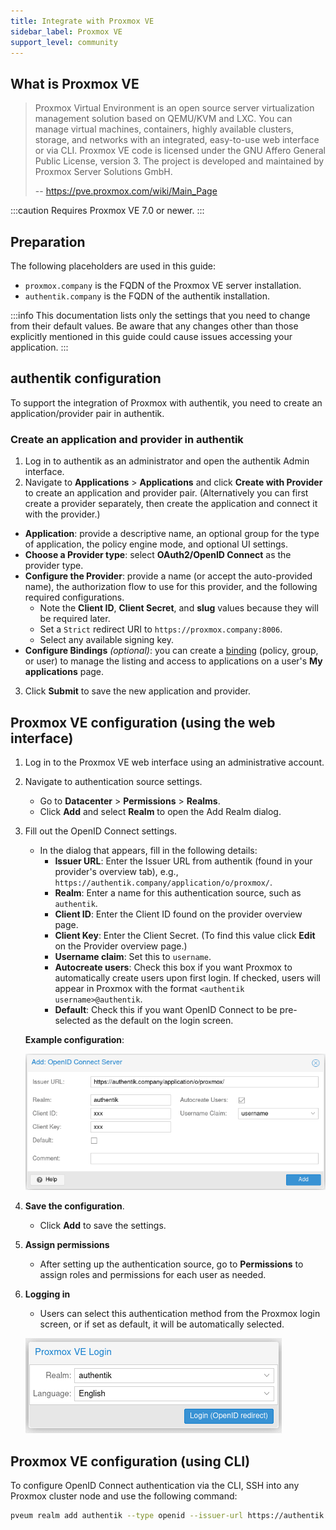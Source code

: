 ```yaml
---
title: Integrate with Proxmox VE
sidebar_label: Proxmox VE
support_level: community
---
```


## What is Proxmox VE

> Proxmox Virtual Environment is an open source server virtualization management solution based on QEMU/KVM and LXC. You can manage virtual machines, containers, highly available clusters, storage, and networks with an integrated, easy-to-use web interface or via CLI. Proxmox VE code is licensed under the GNU Affero General Public License, version 3. The project is developed and maintained by Proxmox Server Solutions GmbH.
>
> -- https://pve.proxmox.com/wiki/Main_Page

:::caution
Requires Proxmox VE 7.0 or newer.
:::

## Preparation

The following placeholders are used in this guide:

- `proxmox.company` is the FQDN of the Proxmox VE server installation.
- `authentik.company` is the FQDN of the authentik installation.

:::info
This documentation lists only the settings that you need to change from their default values. Be aware that any changes other than those explicitly mentioned in this guide could cause issues accessing your application.
:::

## authentik configuration

To support the integration of Proxmox with authentik, you need to create an application/provider pair in authentik.

### Create an application and provider in authentik

1. Log in to authentik as an administrator and open the authentik Admin interface.
2. Navigate to **Applications** > **Applications** and click **Create with Provider** to create an application and provider pair. (Alternatively you can first create a provider separately, then create the application and connect it with the provider.)

- **Application**: provide a descriptive name, an optional group for the type of application, the policy engine mode, and optional UI settings.
- **Choose a Provider type**: select **OAuth2/OpenID Connect** as the provider type.
- **Configure the Provider**: provide a name (or accept the auto-provided name), the authorization flow to use for this provider, and the following required configurations.
    - Note the **Client ID**, **Client Secret**, and **slug** values because they will be required later.
    - Set a `Strict` redirect URI to `https://proxmox.company:8006`.
    - Select any available signing key.
- **Configure Bindings** _(optional)_: you can create a [binding](/docs/add-secure-apps/flows-stages/bindings/) (policy, group, or user) to manage the listing and access to applications on a user's **My applications** page.

3. Click **Submit** to save the new application and provider.

## Proxmox VE configuration (using the web interface)

1. Log in to the Proxmox VE web interface using an administrative account.

2. Navigate to authentication source settings.
    - Go to **Datacenter** > **Permissions** > **Realms**.
    - Click **Add** and select **Realm** to open the Add Realm dialog.

3. Fill out the OpenID Connect settings.
    - In the dialog that appears, fill in the following details:
        - **Issuer URL**: Enter the Issuer URL from authentik (found in your provider's overview tab), e.g., `https://authentik.company/application/o/proxmox/`.
        - **Realm**: Enter a name for this authentication source, such as `authentik`.
        - **Client ID**: Enter the Client ID found on the provider overview page.
        - **Client Key**: Enter the Client Secret. (To find this value click **Edit** on the Provider overview page.)
        - **Username claim**: Set this to `username`.
        - **Autocreate users**: Check this box if you want Proxmox to automatically create users upon first login. If checked, users will appear in Proxmox with the format `<authentik username>@authentik`.
        - **Default**: Check this if you want OpenID Connect to be pre-selected as the default on the login screen.

    **Example configuration**:

    ![Proxmox Add OpenID Connect Server Dialog](proxmox-source.png)

4. **Save the configuration**.
    - Click **Add** to save the settings.

5. **Assign permissions**
    - After setting up the authentication source, go to **Permissions** to assign roles and permissions for each user as needed.

6. **Logging in**
    - Users can select this authentication method from the Proxmox login screen, or if set as default, it will be automatically selected.

    ![Proxmox login page with authentik marked as default login method](proxmox-login.png)

## Proxmox VE configuration (using CLI)

To configure OpenID Connect authentication via the CLI, SSH into any Proxmox cluster node and use the following command:

```bash
pveum realm add authentik --type openid --issuer-url https://authentik.company/application/o/proxmox/ --client-id xxx --client-key xxx --username-claim username --autocreate 1
```
